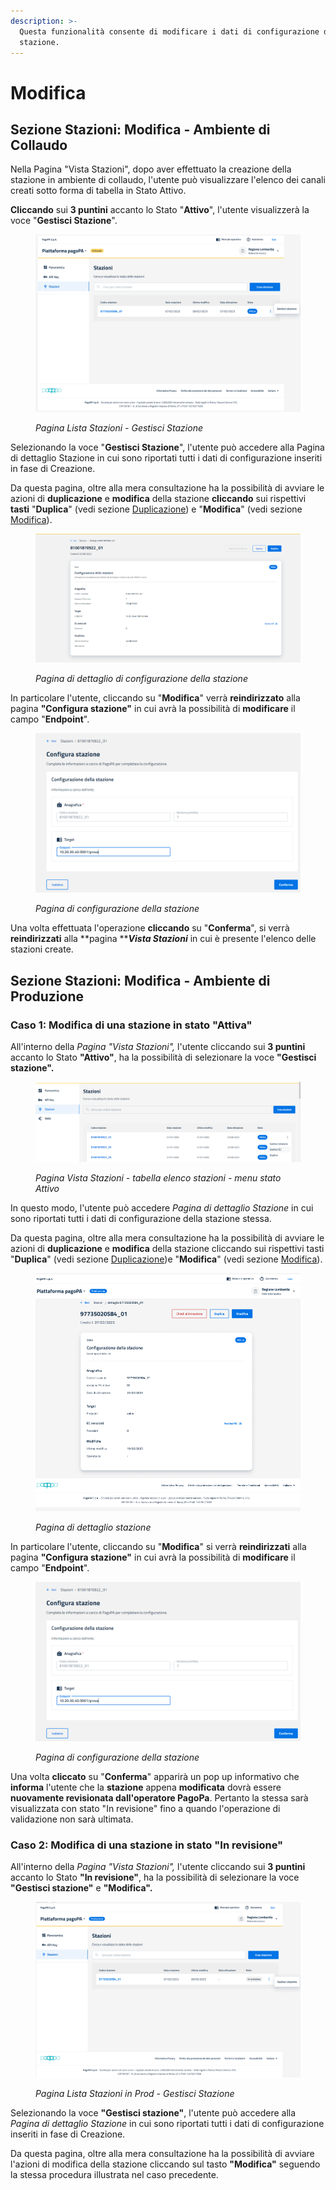 ```yaml
---
description: >-
  Questa funzionalità consente di modificare i dati di configurazione della
  stazione.
---
```


# Modifica

## Sezione Stazioni: Modifica - Ambiente di Collaudo

Nella Pagina "Vista Stazioni", dopo aver effettuato la creazione della stazione in ambiente di collaudo, l'utente può visualizzare l'elenco dei canali creati sotto forma di tabella in Stato Attivo.

**Cliccando** sui **3 puntini** accanto lo Stato "**Attivo**", l'utente visualizzerà la voce "**Gestisci Stazione**".

<figure><img src="../../../.gitbook/assets/image (19).png" alt=""><figcaption><p><em>Pagina Lista Stazioni - Gestisci Stazione</em></p></figcaption></figure>

Selezionando la voce "**Gestisci Stazione**", l'utente può accedere alla Pagina di dettaglio Stazione in cui sono riportati tutti i dati di configurazione inseriti in fase di Creazione.

Da questa pagina, oltre alla mera consultazione ha la possibilità di avviare le azioni di **duplicazione** e **modifica** della stazione **cliccando** sui rispettivi **tasti** "**Duplica**" (vedi sezione [Duplicazione](duplicazione.md)) e "**Modifica**" (vedi sezione [Modifica](modifica.md)).

<figure><img src="../../../.gitbook/assets/image (2).png" alt=""><figcaption><p><em>Pagina di dettaglio di configurazione della stazione</em></p></figcaption></figure>

In particolare l'utente, cliccando su "**Modifica**" verrà **reindirizzato** alla pagina **"Configura stazione"**  in cui avrà la possibilità di **modificare** il campo "**Endpoint**".

<figure><img src="../../../.gitbook/assets/image (146).png" alt=""><figcaption><p><em>Pagina di configurazione della stazione</em></p></figcaption></figure>

Una volta effettuata l'operazione **cliccando** su "**Conferma**", si verrà **reindirizzati** alla **pagina **_**Vista Stazioni**_ in cui è presente l'elenco delle stazioni create.

## Sezione Stazioni: Modifica - Ambiente di Produzione

### Caso 1: Modifica di una stazione in stato "Attiva"

All'interno della _Pagina "Vista Stazioni",_ l'utente cliccando sui **3 puntini** accanto lo Stato **"Attivo"**, ha la possibilità di selezionare la voce **"Gestisci stazione".**

<figure><img src="../../../.gitbook/assets/image (69).png" alt=""><figcaption><p><em>Pagina Vista Stazioni - tabella elenco stazioni - menu stato Attivo</em></p></figcaption></figure>

In questo modo, l'utente può accedere _Pagina di dettaglio Stazione_ in cui sono riportati tutti i dati di configurazione della stazione stessa.

Da questa pagina, oltre alla mera consultazione ha la possibilità di avviare le azioni di **duplicazione** e **modifica** della stazione cliccando sui rispettivi tasti "**Duplica**" (vedi sezione [Duplicazione](duplicazione.md))e "**Modifica**" (vedi sezione [Modifica](modifica.md)).



<figure><img src="../../../.gitbook/assets/image (70).png" alt=""><figcaption><p><em>Pagina di dettaglio stazione</em></p></figcaption></figure>

In particolare l'utente, cliccando su "**Modifica**" si verrà **reindirizzati** alla pagina **"Configura stazione"** in cui avrà la possibilità di **modificare** il campo "**Endpoint**".

<figure><img src="../../../.gitbook/assets/image (71).png" alt=""><figcaption><p><em>Pagina di configurazione della stazione</em></p></figcaption></figure>

Una volta **cliccato** su "**Conferma**" apparirà un pop up informativo che **informa** l'utente che la **stazione** appena **modificata** dovrà essere **nuovamente revisionata dall'operatore PagoPa**. Pertanto la stessa sarà visualizzata con stato "In revisione" fino a quando l'operazione di validazione non sarà ultimata.

### Caso 2: Modifica di una stazione in stato "In revisione"

All'interno della _Pagina "Vista Stazioni",_ l'utente cliccando sui **3 puntini** accanto lo Stato **"In revisione"**, ha la possibilità di selezionare la voce **"Gestisci stazione"** e **"Modifica".**

<figure><img src="../../../.gitbook/assets/image (20).png" alt=""><figcaption><p><em>Pagina Lista Stazioni in Prod - Gestisci Stazione</em></p></figcaption></figure>

Selezionando la voce **"Gestisci stazione"**, l'utente può accedere alla _Pagina di dettaglio Stazione_ in cui sono riportati tutti i dati di configurazione inseriti in fase di Creazione.

Da questa pagina, oltre alla mera consultazione ha la possibilità di avviare l'azioni di modifica della stazione cliccando sul tasto  **"Modifica"** seguendo la stessa procedura illustrata nel caso precedente.
